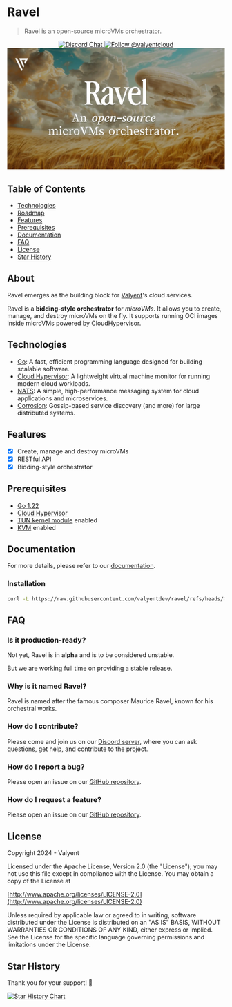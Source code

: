 # Ravel

> Ravel is an open-source microVMs orchestrator.

<div align="center">
  <a href="https://discord.gg/DuW5uQCtZj">
    <img src="https://img.shields.io/badge/chat-on%20discord-7289DA.svg" alt="Discord Chat" />
  </a>

  <a href="https://x.com/intent/follow?screen_name=ValyentCloud">
    <img src="https://img.shields.io/twitter/follow/valyentcloud.svg?label=Follow%20@valyentcloud" alt="Follow @valyentcloud" />
  </a>
</div>

<div align="center">
  <picture>
    <img src="./docs/images/illustration.webp" alt="Illustration" />
  </picture>
</div>

## Table of Contents

- [Technologies](#technologies)
- [Roadmap](#roadmap)
- [Features](#features)
- [Prerequisites](#prerequisites)
- [Documentation](#documentation)
- [FAQ](#faq)
- [License](#license)
- [Star History](#star-history)

## About

Ravel emerges as the building block for [Valyent](https://valyent.cloud)'s cloud services.

Ravel is a **bidding-style orchestrator** for _microVMs_. It allows you to create, manage, and destroy microVMs on the fly. It supports running OCI images inside microVMs powered by CloudHypervisor.

## Technologies

- [Go](https://golang.org/): A fast, efficient programming language designed for building scalable software.
- [Cloud Hypervisor](https://github.com/cloud-hypervisor/cloud-hypervisor): A lightweight virtual machine monitor for running modern cloud workloads.
- [NATS](https://nats.io/): A simple, high-performance messaging system for cloud applications and microservices.
- [Corrosion](https://github.com/superfly/corrosion): Gossip-based service discovery (and more) for large distributed systems.

## Features

- [x] Create, manage and destroy microVMs
- [x] RESTful API
- [x] Bidding-style orchestrator

## Prerequisites

- [Go 1.22](https://golang.org/dl/)
- [Cloud Hypervisor](https://github.com/cloud-hypervisor/cloud-hypervisor)
- [TUN kernel module](https://en.wikipedia.org/wiki/TUN/TAP) enabled
- [KVM](https://fr.wikipedia.org/wiki/Kernel-based_Virtual_Machine) enabled

## Documentation

For more details, please refer to our [documentation](https://docs.valyent.cloud).

### Installation

```bash
curl -L https://raw.githubusercontent.com/valyentdev/ravel/refs/heads/main/install.sh | bash
```

## FAQ

### Is it production-ready?

Not yet, Ravel is in **alpha** and is to be considered unstable.

But we are working full time on providing a stable release.

### Why is it named Ravel?

Ravel is named after the famous composer Maurice Ravel, known for his orchestral works.

### How do I contribute?

Please come and join us on our [Discord server](https://discord.valyent.cloud), where you can ask questions, get help, and contribute to the project.

### How do I report a bug?

Please open an issue on our [GitHub repository](https://github.com/valyentdev/ravel/issues).

### How do I request a feature?

Please open an issue on our [GitHub repository](https://github.com/valyentdev/ravel/issues).

## License

Copyright 2024 - Valyent

Licensed under the Apache License, Version 2.0 (the "License");
you may not use this file except in compliance with the License.
You may obtain a copy of the License at

[http://www.apache.org/licenses/LICENSE-2.0](http://www.apache.org/licenses/LICENSE-2.0)

Unless required by applicable law or agreed to in writing, software
distributed under the License is distributed on an "AS IS" BASIS,
WITHOUT WARRANTIES OR CONDITIONS OF ANY KIND, either express or implied.
See the License for the specific language governing permissions and
limitations under the License.

## Star History

Thank you for your support! 🌟

[![Star History Chart](https://api.star-history.com/svg?repos=valyentdev/ravel&type=Date)](https://star-history.com/#valyentdev/ravel&Date)
